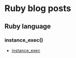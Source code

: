 # Ruby blog posts
## Ruby language
### instance_exec()
* [instance_exec]

[instance_exec]:https://mikeyhogarth.wordpress.com/2015/05/15/rubys-instance_exec-method

